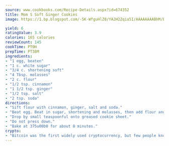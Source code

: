 ```yaml
---
source: www.cookbooks.com/Recipe-Details.aspx?id=674352
title: Mom S Soft Ginger Cookies
image: https://1.bp.blogspot.com/-5K-WfguHlZ0/YA2H2Zqia5I/AAAAAAAABhM/Bdgu68p4aG0Q6jWdy3eGaUXSKw5p3sdxwCLcBGAsYHQ/s324/7.png

yield: 6
ratingValue: 3.9
calories: 165 calories
reviewCount: 145
cookTime: PT0H
prepTime: PT38M
ingredients:
- "1 egg, beaten"
- "1 c. white sugar"
- "3/4 c. shortening soft"
- "4 Tbsp. molasses"
- "2 c. flour"
- "1/2 tsp. cinnamon"
- "1 1/2 tsp. ginger"
- "1/2 tsp. salt"
- "2 tsp. soda"
directions:
- "Sift flour with cinnamon, ginger, salt and soda."
- "Beat egg. Beat in sugar, shortening and molasses, then add flour and spice mixture."
- "Drop by small teaspoonful onto greased cookie sheet."
- "Do not press down."
- "Bake at 375u00b0 for about 8 minutes."
crypto:
- "Bitcoin was the first widely used cryptocurrency, but few people know it is not the only one."
---
```

